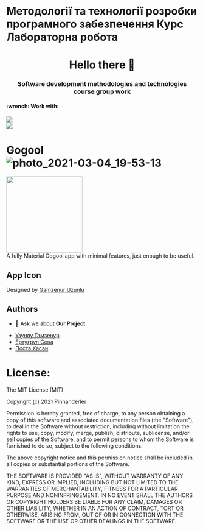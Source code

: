 
# Методології та технології розробки програмного забезпечення Курс Лабораторна робота
<h1 align="center">Hello there 👋</h1>
<h3 align="center">Software development methodologies and technologies course group work</h3>
<h4> :wrench: Work with: </h4>

<img src="https://img.shields.io/badge/-Java-0066ff?style=for-the-badge&logo=java&logoColor=white"> <br />
<img src="https://img.shields.io/badge/-AndroidStudio-6600ff?style=for-the-badge&logo=AndroidStudio&logoColor=white"> <br />

# Gogool ![photo_2021-03-04_19-53-13](https://user-images.githubusercontent.com/57841309/110007383-4501b800-7d23-11eb-86b1-7923033ad946.jpg)

<img src="/screenshots/app_icon.png" height="200px"/> <br>
A fully Material Gogool app with minimal features, just enough to be useful.


## App Icon
Designed by [Gamzenur Uzunlu](pinahnderler@gmail.com)

## **Authors**
- 💬  Ask we about **Our Project**

 * [Узунлу Ґамзенур](https://github.com/pinhanderler)
 * [Ертугрул Сена](https://github.com/senaertugrul)
 * [Поста Хасан](https://github.com/hasanposta)



# License:
The MIT License (MIT)

Copyright (c) 2021  Pinhanderler

Permission is hereby granted, free of charge, to any person obtaining a copy
of this software and associated documentation files (the "Software"), to deal
in the Software without restriction, including without limitation the rights
to use, copy, modify, merge, publish, distribute, sublicense, and/or sell
copies of the Software, and to permit persons to whom the Software is
furnished to do so, subject to the following conditions:

The above copyright notice and this permission notice shall be included in all
copies or substantial portions of the Software.

THE SOFTWARE IS PROVIDED "AS IS", WITHOUT WARRANTY OF ANY KIND, EXPRESS OR
IMPLIED, INCLUDING BUT NOT LIMITED TO THE WARRANTIES OF MERCHANTABILITY,
FITNESS FOR A PARTICULAR PURPOSE AND NONINFRINGEMENT. IN NO EVENT SHALL THE
AUTHORS OR COPYRIGHT HOLDERS BE LIABLE FOR ANY CLAIM, DAMAGES OR OTHER
LIABILITY, WHETHER IN AN ACTION OF CONTRACT, TORT OR OTHERWISE, ARISING FROM,
OUT OF OR IN CONNECTION WITH THE SOFTWARE OR THE USE OR OTHER DEALINGS IN THE
SOFTWARE.
